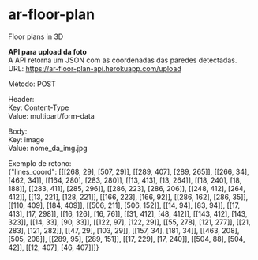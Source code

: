 # ar-floor-plan
Floor plans in 3D <br>

<b>API para upload da foto</b> <br>
A API retorna um JSON com as coordenadas das paredes detectadas. <br>
URL: https://ar-floor-plan-api.herokuapp.com/upload <br>

Método: POST <br>

Header: <br>
Key: Content-Type <br>
Value: multipart/form-data <br>

Body: <br>
Key: image <br>
Value: nome_da_img.jpg <br>

Exemplo de retono: <br>
{"lines_coord": [[[268, 29], [507, 29]], [[289, 407], [289, 265]], [[266, 34], [462, 34]], [[164, 280], [283, 280]], [[13, 413], [13, 264]], [[18, 240], [18, 188]], [[283, 411], [285, 296]], [[286, 223], [286, 206]], [[248, 412], [264, 412]], [[13, 221], [128, 221]], [[166, 223], [166, 92]], [[286, 162], [286, 35]], [[110, 409], [184, 409]], [[506, 211], [506, 152]], [[14, 94], [83, 94]], [[17, 413], [17, 298]], [[16, 126], [16, 76]], [[31, 412], [48, 412]], [[143, 412], [143, 323]], [[14, 33], [90, 33]], [[122, 97], [122, 29]], [[55, 278], [121, 277]], [[21, 283], [121, 282]], [[47, 29], [103, 29]], [[157, 34], [181, 34]], [[463, 208], [505, 208]], [[289, 95], [289, 151]], [[17, 229], [17, 240]], [[504, 88], [504, 42]], [[12, 407], [46, 407]]]} <br>
